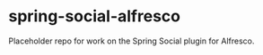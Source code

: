 spring-social-alfresco
======================

Placeholder repo for work on the Spring Social plugin for Alfresco.